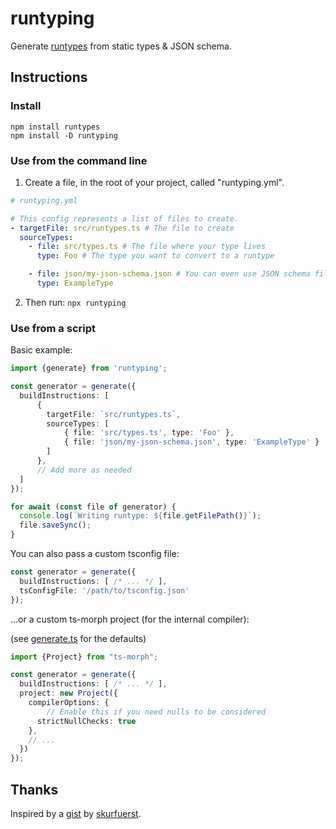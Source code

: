 # runtyping

Generate [runtypes](https://github.com/pelotom/runtypes) from static types & JSON schema.

## Instructions

### Install

```
npm install runtypes
npm install -D runtyping
```

### Use from the command line

1. Create a file, in the root of your project, called "runtyping.yml".

```yaml
# runtyping.yml

# This config represents a list of files to create.
- targetFile: src/runtypes.ts # The file to create
  sourceTypes:
    - file: src/types.ts # The file where your type lives
      type: Foo # The type you want to convert to a runtype

    - file: json/my-json-schema.json # You can even use JSON schema files!!
      type: ExampleType
```

2. Then run: `npx runtyping`

### Use from a script

Basic example:

```ts
import {generate} from 'runtyping';

const generator = generate({
  buildInstructions: [
      {
        targetFile: `src/runtypes.ts`,
        sourceTypes: [
            { file: 'src/types.ts', type: 'Foo' },
            { file: 'json/my-json-schema.json', type: 'ExampleType' }
        ]
      },
      // Add more as needed
  ]
});

for await (const file of generator) {
  console.log(`Writing runtype: ${file.getFilePath()}`);
  file.saveSync();
}
```

You can also pass a custom tsconfig file:

```ts
const generator = generate({
  buildInstructions: [ /* ... */ ],
  tsConfigFile: '/path/to/tsconfig.json'
});
```

...or a custom ts-morph project (for the internal compiler):

(see [generate.ts](src/generate.ts) for the defaults)

```ts
import {Project} from "ts-morph";

const generator = generate({
  buildInstructions: [ /* ... */ ],
  project: new Project({
    compilerOptions: {
        // Enable this if you need nulls to be considered
      strictNullChecks: true
    },
    // ...
  })
});
```

## Thanks

Inspired by a [gist](https://gist.github.com/skurfuerst/a07ab23c3e40a45f2268f7700ceeceaf) by [skurfuerst](https://gist.github.com/skurfuerst).
